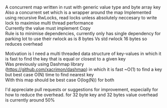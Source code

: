 A concurrent map written in rust with generic value type and byte array key\
Also a concurrent set which is a wrapper around the map
Implemented using recursive RwLocks, read locks unless absolutely neccesary to write lock to maximise multi thread performance\
Currently the value must implement Copy\
Rule is to minimise dependencies, currently only has single dependency for parking lot to use their rwlock as is 8 bytes Vs std rwlock 16 bytes so reduces overhead

Motivation is I need a multi threaded data structure of key-values in which it is fast to find the key that is equal or closest to a given key\
Was previously using Dashmap library (https://github.com/xacrimon/dashmap) in which it is fast ~O(1) to find a key but best case O(N) time to find nearest key\
With this map should be best case O(log(N)) for both

I'd appreciate pull requests or suggestions for improvement, especially for how to reduce the overhead. for 32 byte key and 32 bytes value overhead is currently around 50%
